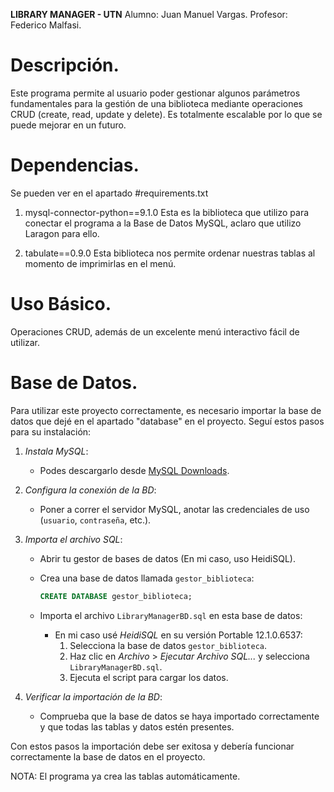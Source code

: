 
**LIBRARY MANAGER - UTN**
Alumno: Juan Manuel Vargas.
Profesor: Federico Malfasi.

# Descripción.
Este programa permite al usuario poder gestionar algunos parámetros fundamentales para la gestión de una biblioteca
mediante operaciones CRUD (create, read, update y delete). Es totalmente escalable por lo que se puede mejorar en
un futuro.

# Dependencias.
Se pueden ver en el apartado #requirements.txt

1. mysql-connector-python==9.1.0
Esta es la biblioteca que utilizo para conectar el programa a la Base de Datos MySQL, aclaro que utilizo Laragon para ello.

2. tabulate==0.9.0
Esta biblioteca nos permite ordenar nuestras tablas al momento de imprimirlas en el menú.

# Uso Básico.
Operaciones CRUD, además de un excelente menú interactivo fácil de utilizar.

# Base de Datos.
Para utilizar este proyecto correctamente, es necesario importar la base de datos que dejé en el apartado "database" en el proyecto. Seguí estos pasos para su instalación:

1. *Instala MySQL*:
   - Podes descargarlo desde [MySQL Downloads](https://dev.mysql.com/downloads/installer/).

2. *Configura la conexión de la BD*:
   - Poner a correr el servidor MySQL, anotar las credenciales de uso (`usuario`, `contraseña`, etc.).

3. *Importa el archivo SQL*:
   - Abrir tu gestor de bases de datos (En mi caso, uso HeidiSQL).
   - Crea una base de datos llamada `gestor_biblioteca`:
     ```sql
     CREATE DATABASE gestor_biblioteca;
     ```
    
   - Importa el archivo `LibraryManagerBD.sql` en esta base de datos:
     - En mi caso usé *HeidiSQL* en su versión Portable 12.1.0.6537:
       1. Selecciona la base de datos `gestor_biblioteca`.
       2. Haz clic en *Archivo* > *Ejecutar Archivo SQL...* y selecciona `LibraryManagerBD.sql`.
       3. Ejecuta el script para cargar los datos.

4. *Verificar la importación de la BD*:
   - Comprueba que la base de datos se haya importado correctamente y que todas las tablas y datos estén presentes.

Con estos pasos la importación debe ser exitosa y debería funcionar correctamente la base de datos en el proyecto.

NOTA: El programa ya crea las tablas automáticamente.
